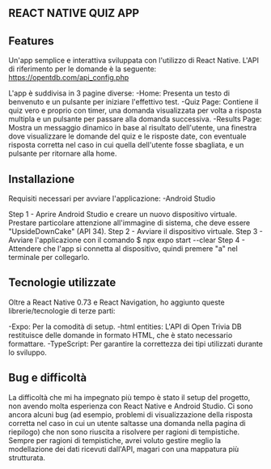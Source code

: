## REACT NATIVE QUIZ APP

## Features

Un'app semplice e interattiva sviluppata con l'utilizzo di React Native.
L'API di riferimento per le domande è la seguente: https://opentdb.com/api_config.php

L'app è suddivisa in 3 pagine diverse:
-Home: Presenta un testo di benvenuto e un pulsante per iniziare l'effettivo test.
-Quiz Page: Contiene il quiz vero e proprio con timer, una domanda visualizzata per volta a risposta multipla e un pulsante per passare alla domanda successiva.
-Results Page: Mostra un messaggio dinamico in base al risultato dell'utente, una finestra dove visualizzare le domande del quiz e le risposte date, con eventuale risposta corretta nel caso in cui quella dell'utente fosse sbagliata, e un pulsante per ritornare alla home.

## Installazione

Requisiti necessari per avviare l'applicazione:
-Android Studio

Step 1 - Aprire Android Studio e creare un nuovo dispositivo virtuale. Prestare particolare attenzione all'immagine di sistema, che deve essere "UpsideDownCake" (API 34).
Step 2 - Avviare il dispositivo virtuale.
Step 3 - Avviare l'applicazione con il comando $ npx expo start --clear
Step 4 - Attendere che l'app si connetta al dispositivo, quindi premere "a" nel terminale per collegarlo.

## Tecnologie utilizzate

Oltre a React Native 0.73 e React Navigation, ho aggiunto queste librerie/tecnologie di terze parti:

-Expo: Per la comodità di setup.
-html entities: L'API di Open Trivia DB restituisce delle domande in formato HTML, che è stato necessario formattare.
-TypeScript: Per garantire la correttezza dei tipi utilizzati durante lo sviluppo.

## Bug e difficoltà

La difficoltà che mi ha impegnato più tempo è stato il setup del progetto, non avendo molta esperienza con React Native e Android Studio.
Ci sono ancora alcuni bug (ad esempio, problemi di visualizzazione della risposta corretta nel caso in cui un utente saltasse una domanda nella pagina di riepilogo) che non sono riuscita a risolvere per ragioni di tempistiche.
Sempre per ragioni di tempistiche, avrei voluto gestire meglio la modellazione dei dati ricevuti dall'API, magari con una mappatura più strutturata.
